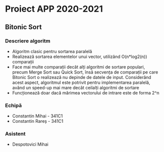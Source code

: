 # Proiect APP 2020-2021

## Bitonic Sort

### Descriere algoritm
* Algoritm clasic pentru sortarea paralelă
* Realizează sortarea elementelor unui vector, utilizând O(n*log2(n)) comparații
* Face mai multe comparații decât alți algoritmi de sortare populari, precum Merge Sort sau Quick Sort, însă secvența de comparații pe care Bitonic Sort o realizează nu depinde de datele de input. Considerând acest aspect, algoritmul este potrivit pentru implementarea paralelă, având un speed-up mai mare decât ceilalți algoritmi de sortare
* Funcționează doar dacă mărimea vectorului de intrare este de forma 2^n

### Echipă
* Constantin Mihai - 341C1
* Constantin Rareș - 341C1

### Asistent
* Despotovici Mihai

